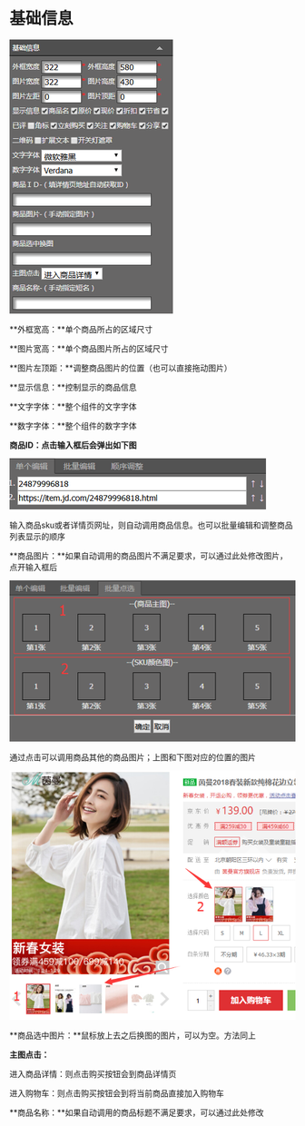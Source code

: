 # 基础信息

![](/assets/ide4trt.png)

**外框宽高：**单个商品所占的区域尺寸

**图片宽高：**单个商品图片所占的区域尺寸

**图片左顶距：**调整商品图片的位置（也可以直接拖动图片）

**显示信息：**控制显示的商品信息

**文字字体：**整个组件的文字字体

**数字字体：**整个组件的数字字体

**商品ID：点击输入框后会弹出如下图**

![](/assets/irt7d5ort.png)

输入商品sku或者详情页网址，则自动调用商品信息。也可以批量编辑和调整商品列表显示的顺序

**商品图片：**如果自动调用的商品图片不满足要求，可以通过此处修改图片，点开输入框后

![](/assets/ideh3ort.png)

通过点击可以调用商品其他的商品图片；上图和下图对应的位置的图片

![](/assets/id0rt.png)

**商品选中图片：**鼠标放上去之后换图的图片，可以为空。方法同上

**主图点击：**

进入商品详情：则点击购买按钮会到商品详情页

进入购物车：则点击购买按钮会到将当前商品直接加入购物车

**商品名称：**如果自动调用的商品标题不满足要求，可以通过此处修改

